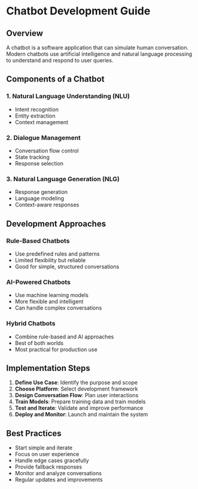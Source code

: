 
# Chatbot Development Guide

## Overview
A chatbot is a software application that can simulate human conversation. Modern chatbots use artificial intelligence and natural language processing to understand and respond to user queries.

## Components of a Chatbot

### 1. Natural Language Understanding (NLU)
- Intent recognition
- Entity extraction
- Context management

### 2. Dialogue Management
- Conversation flow control
- State tracking
- Response selection

### 3. Natural Language Generation (NLG)
- Response generation
- Language modeling
- Context-aware responses

## Development Approaches

### Rule-Based Chatbots
- Use predefined rules and patterns
- Limited flexibility but reliable
- Good for simple, structured conversations

### AI-Powered Chatbots
- Use machine learning models
- More flexible and intelligent
- Can handle complex conversations

### Hybrid Chatbots
- Combine rule-based and AI approaches
- Best of both worlds
- Most practical for production use

## Implementation Steps

1. **Define Use Case**: Identify the purpose and scope
2. **Choose Platform**: Select development framework
3. **Design Conversation Flow**: Plan user interactions
4. **Train Models**: Prepare training data and train models
5. **Test and Iterate**: Validate and improve performance
6. **Deploy and Monitor**: Launch and maintain the system

## Best Practices

- Start simple and iterate
- Focus on user experience
- Handle edge cases gracefully
- Provide fallback responses
- Monitor and analyze conversations
- Regular updates and improvements
